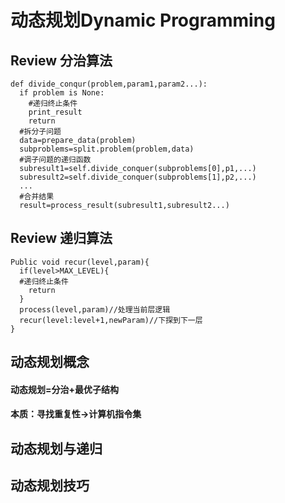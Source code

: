 # 动态规划Dynamic Programming
## Review 分治算法
```
def divide_conqur(problem,param1,param2...):
  if problem is None:
    #递归终止条件
    print_result
    return
  #拆分子问题
  data=prepare_data(problem)
  subproblems=split.problem(problem,data)
  #调子问题的递归函数
  subresult1=self.divide_conquer(subproblems[0],p1,...)
  subresult2=self.divide_conquer(subproblems[1],p2,...)
  ...
  #合并结果
  result=process_result(subresult1,subresult2...)
```
## Review 递归算法
```
Public void recur(level,param){
  if(level>MAX_LEVEL){
  #递归终止条件
    return
  }
  process(level,param)//处理当前层逻辑
  recur(level:level+1,newParam)//下探到下一层
}
```
## 动态规划概念
#### 动态规划=分治+最优子结构
#### 本质：寻找重复性->计算机指令集
## 动态规划与递归

## 动态规划技巧
